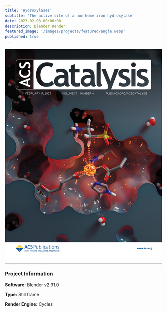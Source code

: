 ```yaml
---
title: 'Hydroxylases'
subtitle: 'The active site of a non-heme iron hydroxylase'
date: 2023-02-03 00:00:00
description: Blender Render
featured_image: '/images/projects/featured/angle.webp'
published: true
---
```


![](/images/projects/full_size/angle.webp)

---

### Project Information

**Software:** Blender v2.91.0

**Type:** Still frame

**Render Engine:** Cycles
